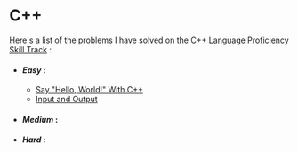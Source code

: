 # C++

Here's a list of the problems I have solved on the [C++ Language Proficiency Skill Track](https://www.hackerrank.com/domains/cpp) :

* #### **_Easy_** :
  * [Say "Hello, World!" With C++](https://www.hackerrank.com/challenges/cpp-hello-world/problem)
  * [Input and Output](https://www.hackerrank.com/challenges/cpp-input-and-output/problem)

* #### **_Medium_** :

* #### **_Hard_** :
